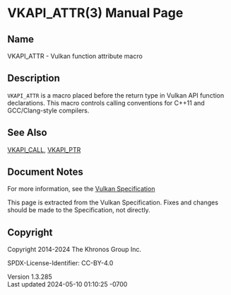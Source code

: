 # VKAPI_ATTR(3) Manual Page

## Name

VKAPI_ATTR - Vulkan function attribute macro



## <a href="#_description" class="anchor"></a>Description

`VKAPI_ATTR` is a macro placed before the return type in Vulkan API
function declarations. This macro controls calling conventions for C++11
and GCC/Clang-style compilers.

## <a href="#_see_also" class="anchor"></a>See Also

[VKAPI_CALL](https://registry.khronos.org/vulkan/specs/1.3-extensions/man/html/VKAPI_CALL.html), [VKAPI_PTR](https://registry.khronos.org/vulkan/specs/1.3-extensions/man/html/VKAPI_PTR.html)

## <a href="#_document_notes" class="anchor"></a>Document Notes

For more information, see the <a
href="https://registry.khronos.org/vulkan/specs/1.3-extensions/html/vkspec.html#boilerplate-platform-specific-calling-conventions"
target="_blank" rel="noopener">Vulkan Specification</a>

This page is extracted from the Vulkan Specification. Fixes and changes
should be made to the Specification, not directly.

## <a href="#_copyright" class="anchor"></a>Copyright

Copyright 2014-2024 The Khronos Group Inc.

SPDX-License-Identifier: CC-BY-4.0

Version 1.3.285  
Last updated 2024-05-10 01:10:25 -0700
